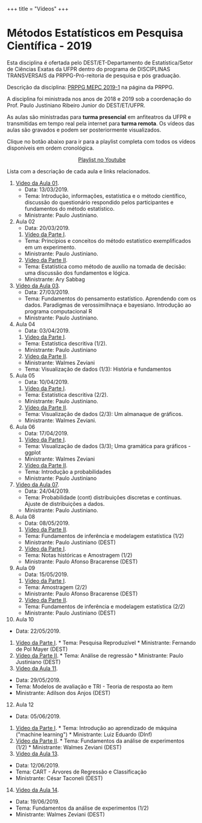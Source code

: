 +++
title = "Vídeos"
+++

<!--
id = "video" aponta para o arquivo
./themes/hugo-universal-theme/layouts/partials/video.html.
Os arquivos YAML devem estar no diretório ./data/videos.
As imagens de perfil devem estar no diretório ./static/img/videos.
-->

# Métodos Estatísticos em Pesquisa Científica - 2019

Esta disciplina é ofertada pelo DEST/ET-Departamento de Estatística/Setor de Ciências Exatas da UFPR dentro do programa de DISCIPLINAS TRANSVERSAIS da PRPPG-Pró-reitoria de pesquisa e pós graduação.

Descrição da disciplina: [PRPPG MEPC 2019-1](http://www.prppg.ufpr.br/site/metodos-estatisticos-em-pesquisa-cientifica-2019-1/) na página da PRPPG. 

A disciplina foi ministrada nos anos de 2018 e 2019 sob a coordenação do Prof. Paulo Justiniano Ribeiro Junior do DEST/ET/UFPR.

As aulas são ministradas para **turma presencial** em anfiteatros da UFPR e transmitidas em tempo real pela internet para **turma remota**. Os vídeos das aulas são gravados e podem ser posteriormente visualizados.


Clique no botão abaixo para ir para a playlist completa com todos os vídeos disponíveis em ordem cronológica.

<center>
<a class="btn btn-primary"
   style="width: 300px;"
   href="https://www.youtube.com/playlist?list=PLId4vyPr4QR2s36S9B1l4yNXQyYAgkNVw"
   role="button">Playlist no Youtube</a>
</center>

Lista com a descriação de cada aula e links relacionados.

1. [Video da Aula 01](https://youtu.be/kigYeoqIzjE).
   * Data: 13/03/2019.
   * Tema: Introdução, informações, estatística e o método científico, discussão do questionário respondido pelos participantes e fundamentos do método estatístico.
   * Ministrante: Paulo Justiniano.
2. Aula 02
   * Data: 20/03/2019.
   1. [Vídeo da Parte I](https://youtu.be/vK0RcrP2VdI).
     * Tema: Princípios e conceitos do método estatístico exemplificados em um experimento.
     * Ministrante: Paulo Justiniano.
   2. [Vídeo da Parte II](https://youtu.be/vK0RcrP2VdI?t=6884).
     * Tema: Estatística como método de auxílio na tomada de decisão: uma discussão dos fundamentos e lógica.
     * Ministrante: Ary Sabbag
3. [Vídeo da Aula 03](https://youtu.be/mo9lk6ddHh8).
   * Data: 27/03/2019.
   * Tema: Fundamentos do pensamento estatístico. Aprendendo com os dados. Paradigmas de verossimilhnaça e bayesiano. Introdução ao programa computacional R
   * Ministrante: Paulo Justiniano.
4. Aula 04
   * Data: 03/04/2019.
   1. [Video da Parte I](https://youtu.be/uEt6wAO3auY).
     * Tema: Estatística descritiva (1/2).
     * Ministrante: Paulo Justiniano
   2. [Video da Parte II](https://youtu.be/uEt6wAO3auY?t=5618).
     * Ministrante: Walmes Zeviani
     * Tema: Visualização de dados (1/3): História e fundamentos
5. Aula 05
   * Data: 10/04/2019.
   1. [Vídeo da Parte I](https://youtu.be/pPXuPGkda1s).
     * Tema: Estatística descritiva (2/2).
     * Ministrante: Paulo Justiniano.
   2. [Vídeo da Parte II](https://youtu.be/sKcvcGHtr88).
     * Tema: Visualização de dados (2/3): Um almanaque de gráficos.
     * Ministrante: Walmes Zeviani.
6. Aula 06
   * Data: 17/04/2019.
   1. [Vídeo da Parte I](https://youtu.be/ruYCpCOnTKQ).
     * Tema: Visualização de dados (3/3); Uma gramática para gráficos - ggplot
     * Ministrante: Walmes Zeviani
   2. [Vídeo da Parte II](https://youtu.be/k4dFnyLHkdI).
     * Tema: Introdução a probabilidades 
     * Ministrante: Paulo Justiniano
7. [Video da Aula 07](https://youtu.be/d3072hFYHHM).
   * Data: 24/04/2019.
   * Tema: Probabilidade (cont) distribuições discretas e contínuas. Ajuste de distribuições a dados.
   * Ministrante: Paulo Justiniano.
8. Aula 08
   * Data: 08/05/2019.
   1. [Vídeo da Parte II](https://youtu.be/hxQiFaQBKlU).
     * Tema: Fundamentos de inferência e modelagem estatística (1/2) 
     * Ministrante: Paulo Justiniano (DEST)
   2. [Vídeo da Parte I](https://youtu.be/QvkFDCoBP6I).
     * Tema: Notas históricas e Amostragem (1/2)
     * Ministrante: Paulo Afonso Bracarense (DEST) 
9. Aula 09
   * Data: 15/05/2019.
   1. [Vídeo da Parte I](https://youtu.be/41iE4xK37RM).
     * Tema: Amostragem (2/2)
     * Ministrante: Paulo Afonso Bracarense (DEST) 
   2. [Vídeo da Parte II](https://youtu.be/mdQwdujFZ1c).
     * Tema: Fundamentos de inferência e modelagem estatística (2/2) 
     * Ministrante: Paulo Justiniano (DEST)
10. Aula 10
   * Data: 22/05/2019.
   1. [Vídeo da Parte I](https://youtu.be/2-LcQdx6HqE).
     * Tema: Pesquisa Reproduzível
     * Ministrante: Fernando de Pol Mayer (DEST)
   2. [Vídeo da Parte II](https://youtu.be/6gVWOIBZhrM).
     * Tema: Análise de regressão
     * Ministrante: Paulo Justiniano (DEST)
11. [Video da Aula 11](https://youtu.be/pnghvWivljc).
   * Data: 29/05/2019.
   * Tema: Modelos de avaliação e TRI - Teoria de resposta ao ítem
   * Ministrante: Adilson dos Anjos (DEST)
12. Aula 12
   * Data: 05/06/2019.
   1. [Vídeo da Parte I](https://youtu.be/OzFz81WJ7uE).
     * Tema: Introdução ao aprendizado de máquina ("machine learning")
     * Ministrante: Luiz Eduardo (DInf)
   2. [Vídeo da Parte II](https://youtu.be/mssgwnoj2Cc).
     * Tema: Fundamentos da análise de experimentos (1/2)
     * Ministrante: Walmes Zeviani (DEST) 
13. [Video da Aula 13](https://youtu.be/KShpkFPOs0E).
   * Data: 12/06/2019.
   * Tema: CART - Árvores de Regressão e Classificação
   * Ministrante: César Taconeli (DEST)
14. [Video da Aula 14](https://youtu.be/51128tizG9M).
   * Data: 19/06/2019.
   * Tema: Fundamentos da análise de experimentos (1/2)
   * Ministrante: Walmes Zeviani (DEST) 

